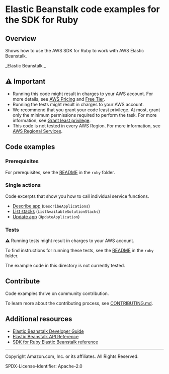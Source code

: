 # Elastic Beanstalk code examples for the SDK for Ruby

## Overview

Shows how to use the AWS SDK for Ruby to work with AWS Elastic Beanstalk.

<!--custom.overview.start-->
<!--custom.overview.end-->

_Elastic Beanstalk _

## ⚠ Important

* Running this code might result in charges to your AWS account. For more details, see [AWS Pricing](https://aws.amazon.com/pricing/) and [Free Tier](https://aws.amazon.com/free/).
* Running the tests might result in charges to your AWS account.
* We recommend that you grant your code least privilege. At most, grant only the minimum permissions required to perform the task. For more information, see [Grant least privilege](https://docs.aws.amazon.com/IAM/latest/UserGuide/best-practices.html#grant-least-privilege).
* This code is not tested in every AWS Region. For more information, see [AWS Regional Services](https://aws.amazon.com/about-aws/global-infrastructure/regional-product-services).

<!--custom.important.start-->
<!--custom.important.end-->

## Code examples

### Prerequisites

For prerequisites, see the [README](../../README.md#Prerequisites) in the `ruby` folder.


<!--custom.prerequisites.start-->
<!--custom.prerequisites.end-->

### Single actions

Code excerpts that show you how to call individual service functions.

- [Describe app](list_apps.rb#L6) (`DescribeApplications`)
- [List stacks](list_stacks.rb#L6) (`ListAvailableSolutionStacks`)
- [Update app](update_app.rb#L8) (`UpdateApplication`)


<!--custom.examples.start-->
<!--custom.examples.end-->


### Tests

⚠ Running tests might result in charges to your AWS account.


To find instructions for running these tests, see the [README](../../README.md#Tests)
in the `ruby` folder.



<!--custom.tests.start-->
The example code in this directory is not currently tested.

## Contribute
Code examples thrive on community contribution.

To learn more about the contributing process, see [CONTRIBUTING.md](../../../CONTRIBUTING.md).
<!--custom.tests.end-->

## Additional resources

- [Elastic Beanstalk Developer Guide](https://docs.aws.amazon.com/elastic-beanstalk/latest/dg/Welcome.html)
- [Elastic Beanstalk API Reference](https://docs.aws.amazon.com/elastic-beanstalk/latest/api/Welcome.html)
- [SDK for Ruby Elastic Beanstalk reference](https://docs.aws.amazon.com/sdk-for-ruby/v3/api/Aws/Elastic-beanstalk.html)

<!--custom.resources.start-->
<!--custom.resources.end-->

---

Copyright Amazon.com, Inc. or its affiliates. All Rights Reserved.

SPDX-License-Identifier: Apache-2.0